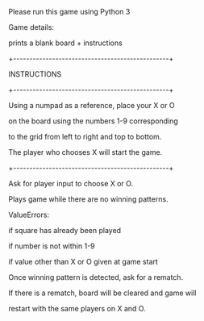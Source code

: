 Please run this game using Python 3

Game details:

prints a blank board + instructions

+------------------------------------------------+

INSTRUCTIONS

+------------------------------------------------+

Using a numpad as a reference, place your X or O

on the board using the numbers 1-9 corresponding

to the grid from left to right and top to bottom.

The player who chooses X will start the game.

+------------------------------------------------+


Ask for player input to choose X or O.

Plays game while there are no winning patterns.


ValueErrors:

if square has already been played

if number is not within 1-9

if value other than X or O given at game start


Once winning pattern is detected, ask for a rematch.

If there is a rematch, board will be cleared and game will

restart with the same players on X and O. 

